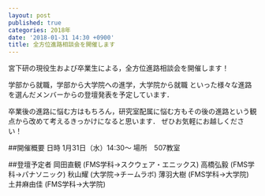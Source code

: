 ```yaml
---
layout: post
published: true
categories: 2018年
date: '2018-01-31 14:30 +0900'
title: 全方位進路相談会を開催します
---
```

宮下研の現役生および卒業生による，全方位進路相談会を開催します！

学部から就職，学部から大学院への進学，大学院から就職
といった様々な進路を選んだメンバーからの登壇発表を予定しています．

卒業後の進路に悩む方はもちろん，研究室配属に悩む方もその後の進路という観点から改めて考えるきっかけになると思います．
ぜひお気軽にお越しください！

##開催概要
日時	1月31日（水）14:30～
場所　507教室

##登壇予定者
岡田直観 (FMS学科→スクウェア・エニックス)
高橋弘毅 (FMS学科→パナソニック)
秋山耀 (大学院→チームラボ)
薄羽大樹 (FMS学科→大学院)
土井麻由佳  (FMS学科→大学院)

